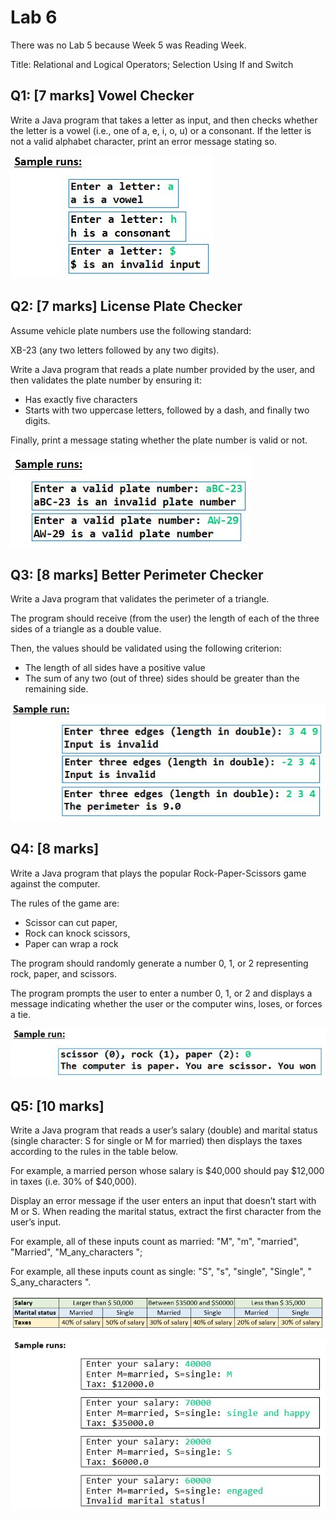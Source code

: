 # Lab 6 

There was no Lab 5 because Week 5 was Reading Week.

Title: Relational and Logical Operators; Selection Using If and Switch 

## Q1: [7 marks] Vowel Checker

Write a Java program that takes a letter as input, and then checks whether the letter is a vowel (i.e., one of a, e, i, o, u) or a consonant. If the letter is not a valid alphabet character, print an error message stating so. 

![](./lab6_q1.JPG)

## Q2: [7 marks] License Plate Checker

Assume vehicle plate numbers use the following standard: 

XB-23 (any two letters followed by any two digits).

Write a Java program that reads a plate number provided by the user, and then validates the plate number by ensuring it: 

- Has exactly five characters
- Starts with two uppercase letters, followed by a dash, and finally two digits.

Finally, print a message stating whether the plate number is valid or not.

![](./lab6_q2.JPG)

## Q3: [8 marks] Better Perimeter Checker

Write a Java program that validates the perimeter of a triangle. 

The program should receive (from the user) the length of each of the three sides of a triangle as a double value. 

Then, the values should be validated using the following criterion: 

- The length of all sides have a positive value 
- The sum of any two (out of three) sides should be greater than the remaining side.

![](./lab6_q3.JPG)

## Q4: [8 marks]

Write a Java program that plays the popular Rock-Paper-Scissors game against the computer. 

The rules of the game are:

- Scissor can cut paper, 
- Rock can knock scissors, 
- Paper can wrap a rock 

The program should randomly generate a number 0, 1, or 2 representing rock, paper, and scissors. 

The program prompts the user to enter a number 0, 1, or 2 and displays a message indicating whether the user or the computer wins, loses, or forces a tie.

![](./lab6_q4.JPG)

## Q5: [10 marks]

Write a Java program that reads a user’s salary (double) and marital status (single character: S for single or M for married) then displays the taxes according to the rules in the table below. 

For example, a married person whose salary is $40,000 should pay \$12,000 in taxes (i.e. 30% of \$40,000). 

Display an error message if the user enters an input that doesn’t start with M or S. When reading the marital status, extract the first character from the user’s input. 

For example, all of these inputs count as married: "M", "m", "married", "Married", "M_any_characters   "; 

For example, all these inputs count as single: "S", "s", "single", "Single", "    S_any_characters   ".

![](./lab6_q5_1.JPG)

![](./lab6_q5_2.JPG)
